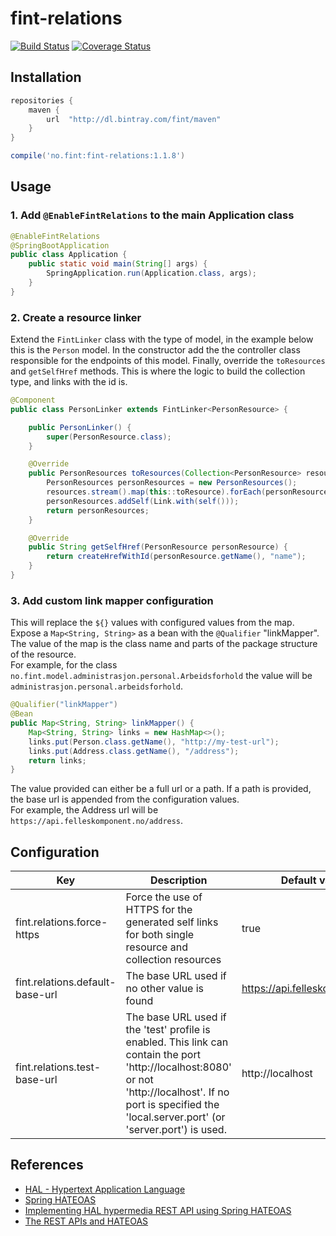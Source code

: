 # fint-relations

[![Build Status](https://jenkins.fintlabs.no/buildStatus/icon?job=FINTlibs/fint-relations/master)](https://jenkins.fintlabs.no/job/FINTlibs/job/fint-relations/job/master/)
[![Coverage Status](https://coveralls.io/repos/github/FINTlibs/fint-relations/badge.svg?branch=master)](https://coveralls.io/github/FINTlibs/fint-relations?branch=master) 


## Installation

```groovy
repositories {
    maven {
        url  "http://dl.bintray.com/fint/maven" 
    }
}

compile('no.fint:fint-relations:1.1.8')
```

## Usage

### 1. Add `@EnableFintRelations` to the main Application class

```java
@EnableFintRelations
@SpringBootApplication
public class Application {
    public static void main(String[] args) {
        SpringApplication.run(Application.class, args);
    }
}
```


### 2. Create a resource linker

Extend the `FintLinker` class with the type of model, in the example below this is the `Person` model.
In the constructor add the the controller class responsible for the endpoints of this model. Finally, override the `toResources` and `getSelfHref` methods.
This is where the logic to build the collection type, and links with the id is.

```java
@Component
public class PersonLinker extends FintLinker<PersonResource> {

    public PersonLinker() {
        super(PersonResource.class);
    }

    @Override
    public PersonResources toResources(Collection<PersonResource> resources) {
        PersonResources personResources = new PersonResources();
        resources.stream().map(this::toResource).forEach(personResources::addResource);
        personResources.addSelf(Link.with(self()));
        return personResources;
    }

    @Override
    public String getSelfHref(PersonResource personResource) {
        return createHrefWithId(personResource.getName(), "name");
    }
}
```


### 3. Add custom link mapper configuration

This will replace the `${}` values with configured values from the map.  
Expose a `Map<String, String>` as a bean with the `@Qualifier` "linkMapper". The value of the map is the class name and parts of the package structure of the resource.  
For example, for the class `no.fint.model.administrasjon.personal.Arbeidsforhold` the value will be `administrasjon.personal.arbeidsforhold`.

```java
@Qualifier("linkMapper")
@Bean
public Map<String, String> linkMapper() {
    Map<String, String> links = new HashMap<>();
    links.put(Person.class.getName(), "http://my-test-url");
    links.put(Address.class.getName(), "/address");
    return links;
}
```

The value provided can either be a full url or a path. If a path is provided, the base url is appended from the configuration values.  
For example, the Address url will be `https://api.felleskomponent.no/address`.


## Configuration

| Key | Description | Default value |
|-----|-------------|---------------|
| fint.relations.force-https | Force the use of HTTPS for the generated self links for both single resource and collection resources | true |
| fint.relations.default-base-url | The base URL used if no other value is found | https://api.felleskomponent.no |
| fint.relations.test-base-url | The base URL used if the 'test' profile is enabled. This link can contain the port 'http://localhost:8080' or not 'http://localhost'. If no port is specified the 'local.server.port' (or 'server.port') is used. | http://localhost |


## References

- [HAL - Hypertext Application Language](http://stateless.co/hal_specification.html)
- [Spring HATEOAS](http://docs.spring.io/spring-hateoas/docs/0.23.0.RELEASE/reference/html/)
- [Implementing HAL hypermedia REST API using Spring HATEOAS](https://opencredo.com/hal-hypermedia-api-spring-hateoas/)
- [The REST APIs and HATEOAS](https://developer.paypal.com/docs/api/hateoas-links/)
